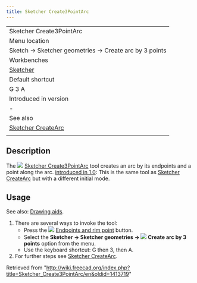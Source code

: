 ```yaml
---
title: Sketcher Create3PointArc
---
```


|                                                                |
| -------------------------------------------------------------- |
| Sketcher Create3PointArc                                       |
| Menu location                                                  |
| Sketch → Sketcher geometries → Create arc by 3 points          |
| Workbenches                                                    |
| [Sketcher](/Sketcher_Workbench "Sketcher Workbench")           |
| Default shortcut                                               |
| G 3 A                                                          |
| Introduced in version                                          |
| -                                                              |
| See also                                                       |
| [Sketcher CreateArc](/Sketcher_CreateArc "Sketcher CreateArc") |
|                                                                |

## Description

The ![](/images/Sketcher_Create3PointArc.svg) [Sketcher Create3PointArc](/Sketcher_Create3PointArc "Sketcher Create3PointArc") tool creates an arc by its endpoints and a point along the arc. [introduced in 1.0](/Release_notes_1.0 "Release notes 1.0"): This is the same tool as [Sketcher CreateArc](/Sketcher_CreateArc "Sketcher CreateArc") but with a different initial mode.

## Usage

See also: [Drawing aids](/Sketcher_Workbench#Drawing_aids "Sketcher Workbench").

1. There are several ways to invoke the tool:
   - Press the ![](/images/Sketcher_Create3PointArc.svg) [Endpoints and rim point](/Sketcher_Create3PointArc "Sketcher Create3PointArc") button.
   - Select the **Sketcher → Sketcher geometries → ![](/images/Sketcher_Create3PointArc.svg) Create arc by 3 points** option from the menu.
   - Use the keyboard shortcut: G then 3, then A.
2. For further steps see [Sketcher CreateArc](/Sketcher_CreateArc#Usage "Sketcher CreateArc").

Retrieved from "<http://wiki.freecad.org/index.php?title=Sketcher_Create3PointArc/en&oldid=1413719>"
